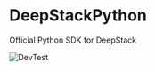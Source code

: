 # DeepStackPython
Official Python SDK for DeepStack

![DevTest](https://github.com/johnolafenwa/DeepStackPython/workflows/DevTest/badge.svg)
